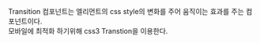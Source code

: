Transition 컴포넌트는 엘리먼트의 css style의 변화를 주어 움직이는 효과를 주는 컴포넌트이다. <br />
모바일에 최적화 하기위해 css3 Transtion을 이용한다.